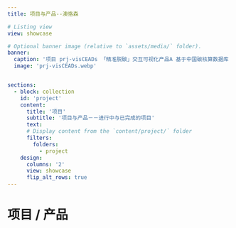 ```yaml
---
title: 项目与产品--澳恪森

# Listing view
view: showcase

# Optional banner image (relative to `assets/media/` folder).
banner:
  caption: '项目 prj-visCEADs 「精准脱碳」交互可视化产品A 基于中国碳核算数据库（CEADs）'
  image: 'prj-visCEADs.webp'


sections:
  - block: collection
    id: 'project'
    content:
      title: '项目'
      subtitle: '项目与产品－－进行中与已完成的项目'
      text: 
      # Display content from the `content/project/` folder
      filters:
        folders:
          - project
    design:
      columns: '2'
      view: showcase
      flip_alt_rows: true
---
```

<style>
    #top > div.page-body > div:nth-child(3) > div:nth-child(2) > div > div.col-12.col-md-6.order-first {
        background-image: url(./media/prj-visCEADs.webp);
	}
</style>

# 项目 / 产品 <i class="ai ai-dataverse ai-３x fa-bounce"></i>

